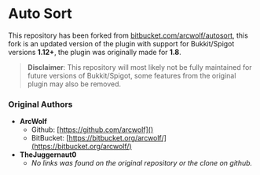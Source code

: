Auto Sort
=========

This repository has been forked from [bitbucket.com/arcwolf/autosort](https://bitbucket.org/arcwolf/autosort), this fork is an updated version of the plugin with support for Bukkit/Spigot versions **1.12+**, the plugin was originally made for **1.8**.

> **Disclaimer**: This repository will most likely not be fully maintained for future versions of Bukkit/Spigot, some features from the original plugin may also be removed.

### Original Authors

 - **ArcWolf**
   - Github: [https://github.com/arcwolf]()
   - BitBucket: [https://bitbucket.org/arcwolf/](https://bitbucket.org/arcwolf/)
 - **TheJuggernaut0**
   - _No links was found on the original repository or the clone on github._
